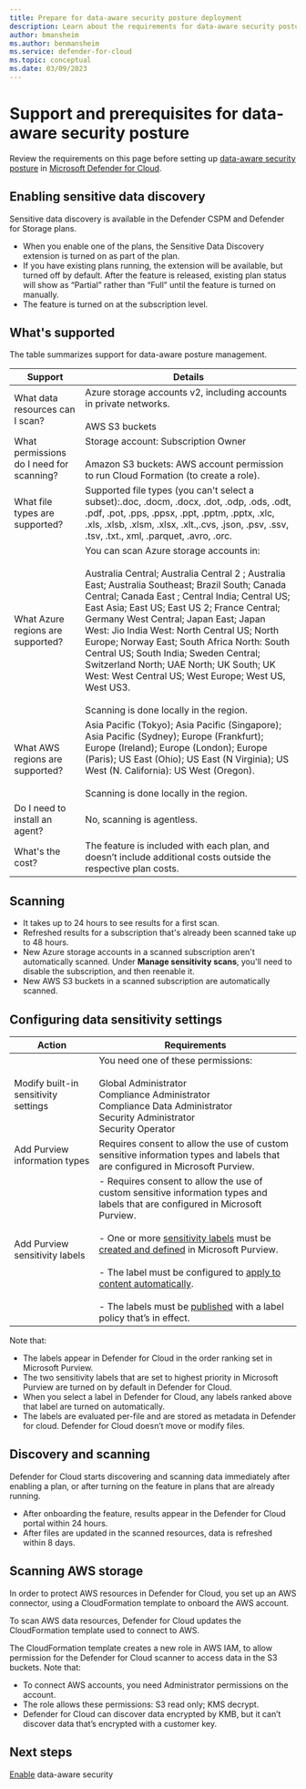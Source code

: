 ```yaml
---
title: Prepare for data-aware security posture deployment
description: Learn about the requirements for data-aware security posture deployment
author: bmansheim
ms.author: benmansheim
ms.service: defender-for-cloud
ms.topic: conceptual
ms.date: 03/09/2023
---
```

# Support and prerequisites for data-aware security posture 

Review the requirements on this page before setting up [data-aware security posture](concept-data-security-posture.md) in [Microsoft Defender for Cloud](defender-for-cloud-introduction.md).

## Enabling sensitive data discovery

Sensitive data discovery is available in the Defender CSPM and Defender for Storage plans.

- When you enable one of the plans, the Sensitive Data Discovery extension is turned on as part of the plan.
- If you have existing plans running, the extension will be available, but turned off by default. After the feature is released, existing plan status will show as “Partial” rather than “Full” until the feature is turned on manually.
- The feature is turned on at the subscription level.


## What's supported

The table summarizes support for data-aware posture management.

**Support** | **Details**
--- | ---
What data resources can I scan? | Azure storage accounts v2, including accounts in private networks.<br/><br/> AWS S3 buckets
What permissions do I need for scanning? | Storage account: Subscription Owner<br/><br/> Amazon S3 buckets: AWS account permission to run Cloud Formation (to create a role).
What file types are supported? | Supported file types (you can't select a subset):.doc, .docm, .docx, .dot, .odp, .ods, .odt, .pdf, .pot, .pps, .ppsx, .ppt, .pptm, .pptx, .xlc, .xls, .xlsb, .xlsm, .xlsx, .xlt.,.cvs, .json, .psv, .ssv, .tsv, .txt., xml, .parquet, .avro, .orc.
What Azure regions are supported? | You can scan Azure storage accounts in:<br/><br/> Australia Central; Australia Central 2 ; Australia East; Australia Southeast; Brazil South; Canada Central; Canada East ; Central India; Central US; East Asia; East US; East US 2; France Central; Germany West Central; Japan East; Japan West: Jio India West: North Central US; North Europe; Norway East; South Africa North: South Central US; South India; Sweden Central; Switzerland North; UAE North; UK South; UK West: West Central US; West Europe; West US, West US3.<br/><br/> Scanning is done locally in the region.
What AWS regions are supported? | Asia Pacific (Tokyo); Asia Pacific (Singapore); Asia Pacific (Sydney); Europe (Frankfurt); Europe (Ireland); Europe (London); Europe (Paris); US East (Ohio); US East (N Virginia); US West (N. California): US West (Oregon).<br/><br/> Scanning is done locally in the region.
Do I need to install an agent? | No, scanning is agentless.
What's the cost? | The feature is included with each plan, and doesn’t include additional costs outside the respective plan costs.

## Scanning

- It takes up to 24 hours to see results for a first scan.
- Refreshed results for a subscription that's already been scanned take up to 48 hours.
- New Azure storage accounts in a scanned subscription aren't automatically scanned. Under **Manage sensitivity scans**, you'll need to disable the subscription, and then reenable it.
- New AWS S3 buckets in a scanned subscription are automatically scanned.


## Configuring data sensitivity settings

**Action** | **Requirements**
--- | ---
Modify built-in sensitivity settings | You need one of these permissions:<br/><br/> Global Administrator<br/>Compliance Administrator<br/>Compliance Data Administrator<br/>Security Administrator<br/>Security Operator
Add Purview information types | Requires consent to allow the use of custom sensitive information types and labels that are configured in Microsoft Purview.
Add Purview sensitivity labels | - Requires consent to allow the use of custom sensitive information types and labels that are configured in Microsoft Purview.<br/><br/> - One or more [sensitivity labels](/microsoft-365/compliance/sensitivity-labels) must be [created and defined](/microsoft-365/compliance/get-started-with-sensitivity-labels) in Microsoft Purview.<br/><br/> - The label must be configured to [apply to content automatically](/microsoft-365/compliance/apply-sensitivity-label-automatically).<br/><br/>- The labels must be [published](/microsoft-365/compliance/create-sensitivity-labels) with a label policy that’s in effect.

Note that:

- The labels appear in Defender for Cloud in the order ranking set in Microsoft Purview.
- The two sensitivity labels that are set to highest priority in Microsoft Purview are turned on by default in Defender for Cloud. 
- When you select a label in Defender for Cloud, any labels ranked above that label are turned on automatically.
- The labels are evaluated per-file and are stored as metadata in Defender for cloud. Defender for Cloud doesn’t move or modify files.

## Discovery and scanning

Defender for Cloud starts discovering and scanning data immediately after enabling a plan, or after turning on the feature in plans that are already running.

- After onboarding the feature, results appear in the Defender for Cloud portal within 24 hours. 
- After files are updated in the scanned resources, data is refreshed within 8 days.

## Scanning AWS storage

In order to protect AWS resources in Defender for Cloud, you set up an AWS connector, using a CloudFormation template to onboard the AWS account. 

To scan AWS data resources, Defender for Cloud updates the CloudFormation template used to connect to AWS.

The CloudFormation template creates a new role in AWS IAM, to allow permission for the Defender for Cloud scanner to access data in the S3 buckets. Note that:

- To connect AWS accounts, you need Administrator permissions on the account.
- The role allows these permissions: S3 read only; KMS decrypt.
- Defender for Cloud can discover data encrypted by KMB, but it can’t discover data that’s encrypted with a customer key.




## Next steps

[Enable](data-security-posture-enable.md) data-aware security

